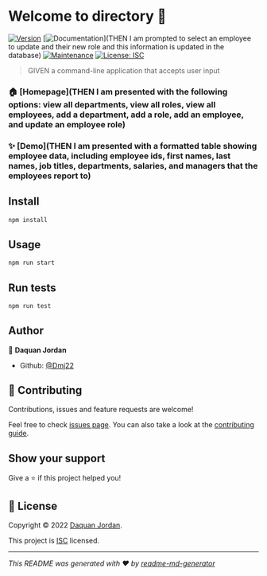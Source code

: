 # Welcome to directory 👋
[![Version](https://img.shields.io/npm/v/directory.svg)](https://www.npmjs.com/package/directory)
[![Documentation](https://img.shields.io/badge/documentation-yes-brightgreen.svg)](THEN I am prompted to select an employee to update and their new role and this information is updated in the database)
[![Maintenance](https://img.shields.io/badge/Maintained%3F-yes-green.svg)](https://github.com/Dmj22/Directory/graphs/commit-activity)
[![License: ISC](https://img.shields.io/github/license/Dmj22/directory)](https://github.com/Dmj22/Directory/blob/master/LICENSE)

> GIVEN a command-line application that accepts user input

### 🏠 [Homepage](THEN I am presented with the following options: view all departments, view all roles, view all employees, add a department, add a role, add an employee, and update an employee role)

### ✨ [Demo](THEN I am presented with a formatted table showing employee data, including employee ids, first names, last names, job titles, departments, salaries, and managers that the employees report to)

## Install

```sh
npm install
```

## Usage

```sh
npm run start
```

## Run tests

```sh
npm run test
```

## Author

👤 **Daquan Jordan**

* Github: [@Dmj22](https://github.com/Dmj22)

## 🤝 Contributing

Contributions, issues and feature requests are welcome!

Feel free to check [issues page](https://github.com/Dmj22/Directory/issues). You can also take a look at the [contributing guide](https://github.com/Dmj22/Directory/blob/master/CONTRIBUTING.md).

## Show your support

Give a ⭐️ if this project helped you!


## 📝 License

Copyright © 2022 [Daquan Jordan](https://github.com/Dmj22).

This project is [ISC](https://github.com/Dmj22/Directory/blob/master/LICENSE) licensed.

***
_This README was generated with ❤️ by [readme-md-generator](https://github.com/kefranabg/readme-md-generator)_